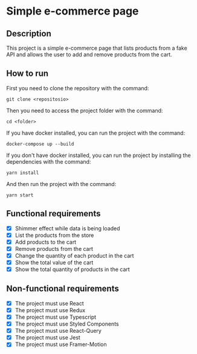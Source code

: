 # Simple e-commerce page

## Description

This project is a simple e-commerce page that lists products from a fake API and allows the user to add and remove products from the cart.

## How to run

First you need to clone the repository with the command:


```
git clone <repositosio>
```

Then you need to access the project folder with the command:

```
cd <folder>
```

If you have docker installed, you can run the project with the command:

```
docker-compose up --build
```

If you don't have docker installed, you can run the project by installing the dependencies with the command:

```
yarn install
```

And then run the project with the command:

```
yarn start
```



## Functional requirements

- [x] Shimmer effect while data is being loaded
- [x] List the products from the store
- [x] Add products to the cart
- [x] Remove products from the cart
- [x] Change the quantity of each product in the cart
- [x] Show the total value of the cart
- [x] Show the total quantity of products in the cart

## Non-functional requirements

- [x] The project must use React
- [x] The project must use Redux
- [x] The project must use Typescript
- [x] The project must use Styled Components
- [x] The project must use React-Query
- [x] The project must use Jest
- [x] The project must use Framer-Motion
